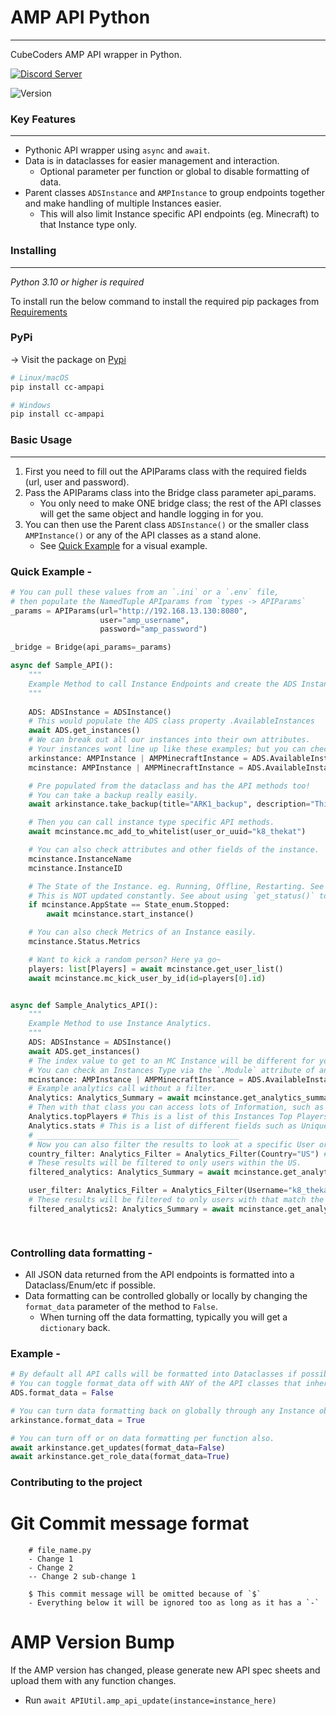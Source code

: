 # AMP API Python
___
CubeCoders AMP API wrapper in Python. 


<div align="left">
    <a href="https://discord.gg/BtNyU8DFtt"><img src='https://img.shields.io/discord/705500489248145459?color=blue&label=Discord&logo=Discord%20Server&logoColor=green' alt='Discord Server'></a>
</div>

<!-- ![Number of GitHub stars](https://img.shields.io/github/stars/d60/twikit) -->
![Version](https://img.shields.io/pypi/v/cubecoders-amp-api-wrapper?label=PyPI)


### Key Features
___

- Pythonic API wrapper using `async` and `await`.
- Data is in dataclasses for easier management and interaction.
    - Optional parameter per function or global to disable formatting of data.
- Parent classes `ADSInstance` and `AMPInstance` to group endpoints together and make handling of multiple Instances easier.
    - This will also limit Instance specific API endpoints (eg. Minecraft) to that Instance type only.

### Installing
___

*Python 3.10 or higher is required*

To install run the below command to install the required pip packages from [Requirements](./requirements.txt)

### PyPi 
-> Visit the package on [Pypi](https://pypi.org/project/cc-ampapi/)
```bash
# Linux/macOS
pip install cc-ampapi

# Windows
pip install cc-ampapi
```
### Basic Usage
___
1. First you need to fill out the APIParams class with the required fields (url, user and password).
2. Pass the APIParams class into the Bridge class parameter api_params.
    - You only need to make ONE bridge class; the rest of the API classes will get the same object and handle logging in for you.
3. You can then use the Parent class `ADSInstance()` or the smaller class `AMPInstance()` or any of the API classes as a stand alone.
    - See [Quick Example](./README.md#quick-example--) for a visual example.

### Quick Example -

```py
# You can pull these values from an `.ini` or a `.env` file,
# then populate the NamedTuple APIparams from `types -> APIParams`
_params = APIParams(url="http://192.168.13.130:8080",
                    user="amp_username",
                    password="amp_password")

_bridge = Bridge(api_params=_params)

async def Sample_API():
    """
    Example Method to call Instance Endpoints and create the ADS Instance class.
    """
    
    ADS: ADSInstance = ADSInstance()
    # This would populate the ADS class property .AvailableInstances
    await ADS.get_instances()
    # We can break out all our instances into their own attributes.
    # Your instances wont line up like these examples; but you can check the InstanceName and Module to figure out the order of your Instances.
    arkinstance: AMPInstance | AMPMinecraftInstance = ADS.AvailableInstances[1]
    mcinstance: AMPInstance | AMPMinecraftInstance = ADS.AvailableInstances[2]

    # Pre populated from the dataclass and has the API methods too!
    # You can take a backup really easily.
    await arkinstance.take_backup(title="ARK1_backup", description="This is an ARK backup", sticky=True)

    # Then you can call instance type specific API methods.
    await mcinstance.mc_add_to_whitelist(user_or_uuid="k8_thekat")

    # You can also check attributes and other fields of the instance.
    mcinstance.InstanceName
    mcinstance.InstanceID

    # The State of the Instance. eg. Running, Offline, Restarting. See `types.py -> State_enum
    # This is NOT updated constantly. See about using `get_status()` to keep it current.
    if mcinstance.AppState == State_enum.Stopped:
        await mcinstance.start_instance()

    # You can also check Metrics of an Instance easily.
    mcinstance.Status.Metrics

    # Want to kick a random person? Here ya go~
    players: list[Players] = await mcinstance.get_user_list()
    await mcinstance.mc_kick_user_by_id(id=players[0].id)


async def Sample_Analytics_API():
    """
    Example Method to use Instance Analytics.
    """
    ADS: ADSInstance = ADSInstance()
    await ADS.get_instances()
    # The index value to get to an MC Instance will be different for you; this is just an example.
    # You can check an Instances Type via the `.Module` attribute of any ADS/Instance class.
    mcinstance: AMPInstance | AMPMinecraftInstance = ADS.AvailableInstances[2]
    # Example analytics call without a filter.
    Analytics: Analytics_Summary = await mcinstance.get_analytics_summary()
    # Then with that class you can access lots of Information, such as Top Players, Stats and SessionTime.
    Analytics.topPlayers # This is a list of this Instances Top Players.
    Analytics.stats # This is a list of different fields such as Unique Users, New Users, etc..
    # _____________________________________________
    # Now you can also filter the results to look at a specific User or Country. Simply define the `Analytics_Filter` class and pass it into the method call.
    country_filter: Analytics_Filter = Analytics_Filter(Country="US") # The Country parameter supports `ISO 3166-1 Alpha-2 format` only.
    # These results will be filtered to only users within the US.
    filtered_analytics: Analytics_Summary = await mcinstance.get_analytics_summary(filters=country_filter)

    user_filter: Analytics_Filter = Analytics_Filter(Username="k8_thekat") # The IGN/Username of the user connected to the Server.
    # These results will be filtered to only users with that match the parameter Username. (eg. k8_thekat).
    filtered_analytics2: Analytics_Summary = await mcinstance.get_analytics_summary(filters=user_filter)

    
```


### Controlling data formatting -
- All JSON data returned from the API endpoints is formatted into a Dataclass/Enum/etc if possible.
- Data formatting can be controlled globally or locally by changing the `format_data` parameter of the method to `False`.
    - When turning off the data formatting, typically you will get a `dictionary` back.

### Example -
```py
# By default all API calls will be formatted into Dataclasses if possible.
# You can toggle format_data off with ANY of the API classes that inherit Base().
ADS.format_data = False

# You can turn data formatting back on globally through any Instance object.
arkinstance.format_data = True

# You can turn off or on data formatting per function also.
await arkinstance.get_updates(format_data=False)
await arkinstance.get_role_data(format_data=True)

```


### Contributing to the project

# Git Commit message format

```
    # file_name.py 
    - Change 1
    - Change 2
    -- Change 2 sub-change 1

    $ This commit message will be omitted because of `$`
    - Everything below it will be ignored too as long as it has a `-`
```

# AMP Version Bump
If the AMP version has changed, please generate new API spec sheets and upload them with any function changes.
- Run `await APIUtil.amp_api_update(instance=instance_here)`

